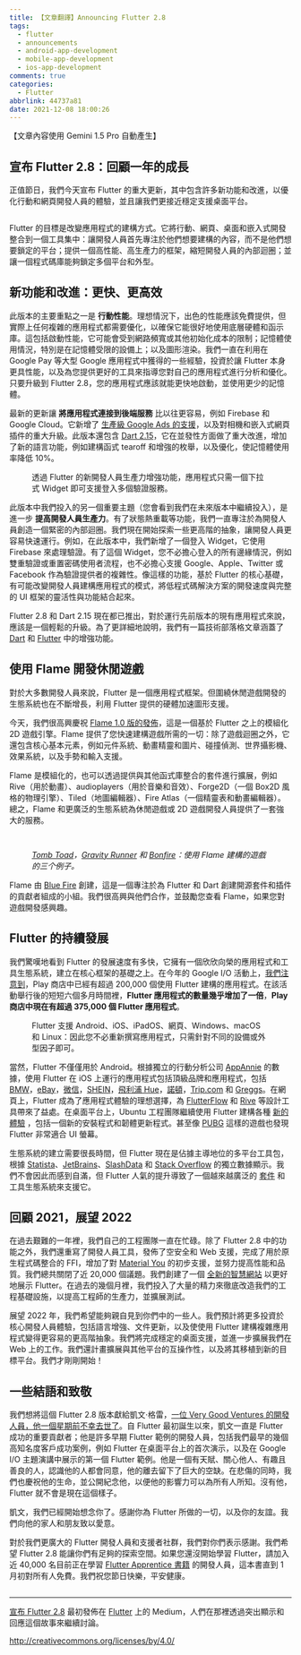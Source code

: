 ```yaml
---
title: 【文章翻譯】Announcing Flutter 2.8
tags:
  - flutter
  - announcements
  - android-app-development
  - mobile-app-development
  - ios-app-development
comments: true
categories:
  - Flutter
abbrlink: 44737a81
date: 2021-12-08 18:00:26
---
```


【文章內容使用 Gemini 1.5 Pro 自動產生】

## 宣布 Flutter 2.8：回顧一年的成長

正值節日，我們今天宣布 Flutter 的重大更新，其中包含許多新功能和改進，以優化行動和網頁開發人員的體驗，並且讓我們更接近穩定支援桌面平台。

<figure>
<img alt="" src="https://cdn-images-1.medium.com/max/1024/0*_hVZ_qoWPxzQK3ws" />
</figure>

Flutter 的目標是改變應用程式的建構方式。它將行動、網頁、桌面和嵌入式開發整合到一個工具集中：讓開發人員首先專注於他們想要建構的內容，而不是他們想要鎖定的平台；提供一個高性能、高生產力的框架，縮短開發人員的內部迴圈；並讓一個程式碼庫能夠鎖定多個平台和外型。

## 新功能和改進：更快、更高效

此版本的主要重點之一是 **行動性能**。理想情況下，出色的性能應該免費提供，但實際上任何複雜的應用程式都需要優化，以確保它能很好地使用底層硬體和函示庫。這包括啟動性能，它可能會受到網路頻寬或其他初始化成本的限制；記憶體使用情況，特別是在記憶體受限的設備上；以及圖形渲染。我們一直在利用在 Google Pay 等大型 Google 應用程式中獲得的一些經驗，投資於讓 Flutter 本身更具性能，以及為您提供更好的工具來指導您對自己的應用程式進行分析和優化。只要升級到 Flutter 2.8，您的應用程式應該就能更快地啟動，並使用更少的記憶體。

最新的更新讓 **將應用程式連接到後端服務** 比以往更容易，例如 Firebase 和 Google Cloud。它新增了 [生產級 Google Ads 的支援](https://flutter.dev/monetization)，以及對相機和嵌入式網頁插件的重大升級。此版本還包含 [Dart 2.15](https://medium.com/dartlang/dart-2-15-7e7a598e508a)，它在並發性方面做了重大改進，增加了新的語言功能，例如建構函式 tearoff 和增強的枚舉，以及優化，使記憶體使用率降低 10%。

<figure>
<img alt="" src="https://cdn-images-1.medium.com/max/897/1*YeJGwc8CcHF7v2rg1-inMA.png" />
<figcaption>透過 Flutter 的新開發人員生產力增強功能，應用程式只需一個下拉式 Widget 即可支援登入多個驗證服務。</figcaption>
</figure>

此版本中我們投入的另一個重要主題（您會看到我們在未來版本中繼續投入），是進一步 **提高開發人員生產力**。有了狀態熱重載等功能，我們一直專注於為開發人員創造一個緊密的內部迴圈。我們現在開始探索一些更高階的抽象，讓開發人員更容易快速運行。例如，在此版本中，我們新增了一個登入 Widget，它使用 Firebase 來處理驗證。有了這個 Widget，您不必擔心登入的所有邊緣情況，例如雙重驗證或重置密碼使用者流程，也不必擔心支援 Google、Apple、Twitter 或 Facebook 作為驗證提供者的複雜性。像這樣的功能，基於 Flutter 的核心基礎，有可能改變開發人員建構應用程式的模式，將低程式碼解決方案的開發速度與完整的 UI 框架的靈活性與功能結合起來。

Flutter 2.8 和 Dart 2.15 現在都已推出，對於運行先前版本的現有應用程式來說，應該是一個輕鬆的升級。為了更詳細地說明，我們有一篇技術部落格文章涵蓋了 [Dart](https://medium.com/dartlang/dart-2-15-7e7a598e508a) 和 [Flutter](https://medium.com/flutter/whats-new-in-flutter-2-8-d085b763d181) 中的增強功能。

## 使用 Flame 開發休閒遊戲

對於大多數開發人員來說，Flutter 是一個應用程式框架。但圍繞休閒遊戲開發的生態系統也在不斷增長，利用 Flutter 提供的硬體加速圖形支援。

今天，我們很高興慶祝 [Flame 1.0 版的發佈](https://flame-engine.org/)，這是一個基於 Flutter 之上的模組化 2D 遊戲引擎。Flame 提供了您快速建構遊戲所需的一切：除了遊戲迴圈之外，它還包含核心基本元素，例如元件系統、動畫精靈和圖片、碰撞偵測、世界攝影機、效果系統，以及手勢和輸入支援。

Flame 是模組化的，也可以透過提供與其他函式庫整合的套件進行擴展，例如 Rive（用於動畫）、audioplayers（用於音樂和音效）、Forge2D（一個 Box2D 風格的物理引擎）、Tiled（地圖編輯器）、Fire Atlas（一個精靈表和動畫編輯器）。總之，Flame 和更廣泛的生態系統為休閒遊戲或 2D 遊戲開發人員提供了一套強大的服務。

<figure>
<img alt="" src="https://cdn-images-1.medium.com/max/349/1*cHEQ6vW829J09wMaOTCiNA.png" />
</figure>

<figure>
<img alt="" src="https://cdn-images-1.medium.com/max/1024/1*I_1j9GuOmp3HY8ODOkXdbQ.png" />
</figure>

<figure>
<img alt="" src="https://cdn-images-1.medium.com/max/469/1*h25t5nbufPWhips6raHknQ.png" />
<figcaption><a href="https://play.google.com/store/apps/details?id=com.crescentmoongames.tombtoad"><em>Tomb Toad</em></a><em>，</em><a href="https://play.google.com/store/apps/details?id=xyz.fireslime.gravitational_waves"><em>Gravity Runner</em></a><em> 和 </em><a href="https://bonfire-engine.github.io/examples/bonfire/#/"><em>Bonfire</em></a><em>：使用 Flame 建構的遊戲的三个例子。</em></figcaption>
</figure>

Flame 由 [Blue Fire](https://dev.to/blue-fire/fireslime-is-now-blue-fire-405g) 創建，這是一個專注於為 Flutter 和 Dart 創建開源套件和插件的貢獻者組成的小組。我們很高興與他們合作，並鼓勵您查看 Flame，如果您對遊戲開發感興趣。

## Flutter 的持續發展

我們驚嘆地看到 Flutter 的發展速度有多快，它擁有一個欣欣向榮的應用程式和工具生態系統，建立在核心框架的基礎之上。在今年的 Google I/O 活動上，[我們注意到](https://medium.com/flutter/announcing-flutter-2-2-at-google-i-o-2021-92f0fcbd7ef9)，Play 商店中已經有超過 200,000 個使用 Flutter 建構的應用程式。在該活動舉行後的短短六個多月時間裡，**Flutter 應用程式的數量幾乎增加了一倍**，**Play 商店中現在有超過 375,000 個 Flutter 應用程式**。

<figure>
<img alt="" src="https://cdn-images-1.medium.com/max/1024/1*U69So9lK-pKoIngVnhbAaw.png" />
<figcaption>Flutter 支援 Android、iOS、iPadOS、網頁、Windows、macOS 和 Linux：因此您不必重新撰寫應用程式，只需針對不同的設備或外型因子即可。</figcaption>
</figure>

當然，Flutter 不僅僅用於 Android。根據獨立的行動分析公司 [AppAnnie](https://www.appannie.com/en/) 的數據，使用 Flutter 在 iOS 上運行的應用程式包括頂級品牌和應用程式，包括 [BMW](https://itunes.apple.com/app/id1519457734)，[eBay](https://itunes.apple.com/app/id1456156090)，[微信](https://itunes.apple.com/app/id414478124)，[SHEIN](https://apps.apple.com/us/app/shein-online-fashion/id878577184)，[飛利浦 Hue](https://apps.apple.com/us/app/id1055281310)，[諾頓](https://apps.apple.com/us/app/id1278474169)，[Trip.com](https://apps.apple.com/app/id681752345) 和 [Greggs](https://apps.apple.com/gb/app/greggs/id1098233626)。在網頁上，Flutter 成為了應用程式體驗的理想選擇，為 [FlutterFlow](https://flutterflow.io/) 和 [Rive](https://rive.app/) 等設計工具帶來了益處。在桌面平台上，Ubuntu 工程團隊繼續使用 Flutter 建構各種 [新的體驗](https://github.com/canonical?q=&amp;type=&amp;language=dart&amp;sort=) ，包括一個新的安裝程式和韌體更新程式。甚至像 [PUBG](https://apps.apple.com/us/app/pubg-mobile-arcane/id1330123889) 這樣的遊戲也發現 Flutter 非常適合 UI 螢幕。

生態系統的建立需要很長時間，但 Flutter 現在是佔據主導地位的多平台工具包，根據 [Statista](https://www.statista.com/statistics/869224/worldwide-software-developer-working-hours/)、[JetBrains](https://www.jetbrains.com/lp/devecosystem-2021/miscellaneous/#Technology_which-cross-platform-mobile-frameworks-do-you-use-two-years)、[SlashData](https://www.slashdata.co/reports/?category=mobile-desktop) 和 [Stack Overflow](https://insights.stackoverflow.com/trends?tags=flutter%2Creact-native%2Ccordova%2Cxamarin) 的獨立數據顯示。我們不會因此而感到自滿，但 Flutter 人氣的提升導致了一個越來越廣泛的 [套件](https://pub.dev) 和工具生態系統來支援它。

## 回顧 2021，展望 2022

在過去艱難的一年裡，我們自己的工程團隊一直在忙碌。除了 Flutter 2.8 中的功能之外，我們還重寫了開發人員工具，發佈了空安全和 Web 支援，完成了用於原生程式碼整合的 FFI，增加了對 [Material You](https://material.io/blog/announcing-material-you) 的初步支援，並努力提高性能和品質。我們總共關閉了近 20,000 個議題。我們創建了一個 [全新的智慧網站](https://flutter.dev) 以更好地展示 Flutter。在過去的幾個月裡，我們投入了大量的精力來徹底改造我們的工程基礎設施，以提高工程師的生產力，並擴展測試。

展望 2022 年，我們希望能夠親自見到你們中的一些人。我們預計將更多投資於核心開發人員體驗，包括語言增強、文件更新，以及使使用 Flutter 建構複雜應用程式變得更容易的更高階抽象。我們將完成穩定的桌面支援，並進一步擴展我們在 Web 上的工作。我們還計畫擴展與其他平台的互操作性，以及將其移植到新的目標平台。我們才剛剛開始！

## 一些結語和致敬

我們想將這個 Flutter 2.8 版本獻給凱文·格雷，[一位 Very Good Ventures 的開發人員，他一個星期前不幸去世了](https://verygood.ventures/blog/remembering-our-friend-and-teammate-kevin-gray)。自 Flutter 最初誕生以來，凱文一直是 Flutter 成功的重要貢獻者；他是許多早期 Flutter 範例的開發人員，包括我們最早的幾個高知名度客戶成功案例，例如 Flutter 在桌面平台上的首次演示，以及在 Google I/O 主題演講中展示的第一個 Flutter 範例。他是一個有天賦、關心他人、有趣且善良的人，認識他的人都會同意，他的離去留下了巨大的空缺。在悲傷的同時，我們也慶祝他的生命，並公開紀念他，以便他的影響力可以為所有人所知。沒有他，Flutter 就不會是現在這個樣子。

凱文，我們已經開始想念你了。感謝你為 Flutter 所做的一切，以及你的友誼。我們向他的家人和朋友致以愛意。

對於我們更廣大的 Flutter 開發人員和支援者社群，我們對你們表示感謝。我們希望 Flutter 2.8 能讓你們有足夠的探索空間。如果您還沒開始學習 Flutter，請加入近 40,000 名目前正在學習 [Flutter Apprentice 書籍](https://store.raywenderlich.com/products/flutter-apprentice-google) 的開發人員，這本書直到 1 月初對所有人免費。我們祝您節日快樂，平安健康。

<img src="https://medium.com/_/stat?event=post.clientViewed&referrerSource=full_rss&postId=31d2cb7e19f5" width="1" height="1" alt=""><hr><p><a href="https://medium.com/flutter/announcing-flutter-2-8-31d2cb7e19f5">宣布 Flutter 2.8</a> 最初發佈在 <a href="https://medium.com/flutter">Flutter</a> 上的 Medium，人們在那裡透過突出顯示和回應這個故事來繼續討論。</p> 


http://creativecommons.org/licenses/by/4.0/